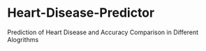 # Heart-Disease-Predictor
Prediction of Heart Disease and Accuracy Comparison in Different Alogrithms

